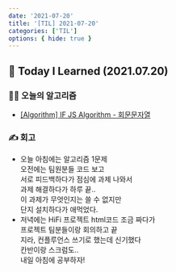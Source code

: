 ```yaml
---
date: '2021-07-20'
title: '[TIL] 2021-07-20'
categories: ['TIL']
options: { hide: true }
---
```


## 🚀 Today I Learned (2021.07.20)

### **👨‍💻 오늘의 알고리즘**

-   [[Algorithm] IF JS Algorithm - 회문문자열](https://17-sss.github.io/2021-07-20-회문문자열)

### **✍️ 회고**

-   오늘 아침에는 알고리즘 1문제  
    오전에는 팀원분들 코드 보고  
    서로 피드백하다가 점심에 과제 나와서  
    과제 해결하다가 하루 끝..  
    이 과제가 무엇인지는 쓸 수 없지만  
    단지 설치하다가 애먹었다.
-   저녁에는 HiFi 프로젝트 html코드 조금 짜다가  
    프로젝트 팀분들이랑 회의하고 끝  
    지라, 컨플루언스 쓰기로 했는데 신기했다  
    칸반이랑 스크럼도..  
    내일 아침에 공부하자!
